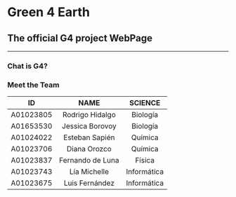 # Green 4 Earth
## The official G4 project WebPage
-----
### Chat is G4?


### Meet the Team
| ID            | NAME            | SCIENCE     |
| ------------- |:---------------:|:-----------:|
| A01023805     | Rodrigo Hidalgo | Biología    |
| A01653530     | Jessica Borovoy | Biología    |
| A01024022     | Esteban Sapién  | Química     |
| A01023706     | Diana Orozco    | Química     |
| A01023837     | Fernando de Luna| Física      |
| A01023743     | Lía Michelle    | Informática |
| A01023675     | Luis Fernández  | Informática |
